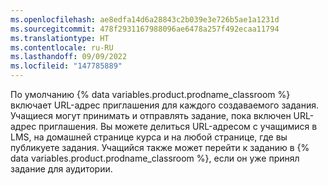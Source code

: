 ```yaml
---
ms.openlocfilehash: ae8edfa14d6a28843c2b039e3e726b5ae1a1231d
ms.sourcegitcommit: 478f2931167988096ae6478a257f492ecaa11794
ms.translationtype: HT
ms.contentlocale: ru-RU
ms.lasthandoff: 09/09/2022
ms.locfileid: "147785889"
---
```

По умолчанию {% data variables.product.prodname_classroom %} включает URL-адрес приглашения для каждого создаваемого задания. Учащиеся могут принимать и отправлять задание, пока включен URL-адрес приглашения. Вы можете делиться URL-адресом с учащимися в LMS, на домашней странице курса и на любой странице, где вы публикуете задания. Учащийся также может перейти к заданию в {% data variables.product.prodname_classroom %}, если он уже принял задание для аудитории.
